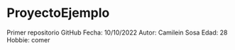 # ProyectoEjemplo
Primer repositorio GitHub
Fecha: 10/10/2022
Autor: Camilein Sosa
Edad: 28
Hobbie: comer